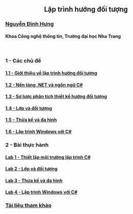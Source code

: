 <h2 align="center"> 
Lập trình hướng đối tượng
</h2>

### [Nguyễn Đình Hưng](https://nd-hung.github.io/)
#### Khoa Công nghệ thông tin, Trường đại học Nha Trang

<br>

### 1 - Các chủ đề
#### [1.1 - Giới thiệu về lập trình hướng đối tượng](topics/01-overview) 
#### [1.2 - Nền tảng .NET và ngôn ngữ C#](topics/02-dotnet-and-csharp)
#### [1.3 - Sơ lược phân tích thiết kế hướng đối tượng]() 
#### [1.4 - Lớp và đối tượng]() 
#### [1.5 - Thừa kế và đa hình]() 
#### [1.6 - Lập trình Windows với C#]()

### 2 - Bài thực hành
#### [Lab 1 - Thiết lập môi trường lập trình C#](labs/01-environment-setup) 
#### [Lab 2 - Lớp và đối tượng]()
#### [Lab 3 - Thừa kế và đa hình]()
#### [Lab 4 - Lập trình Windows với C#]()

### [Tài liệu tham khảo](topics/references.md)
